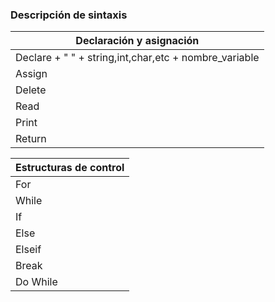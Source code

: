 ### Descripción de sintaxis

| Declaración y asignación |
| --- |
| Declare +  " " + string,int,char,etc + nombre_variable |
| Assign |
| Delete |
| Read |
| Print |
| Return |

| Estructuras de control |
| --- |
| For |
| While |
| If |
| Else |
| Elseif |
| Break |
| Do While |

